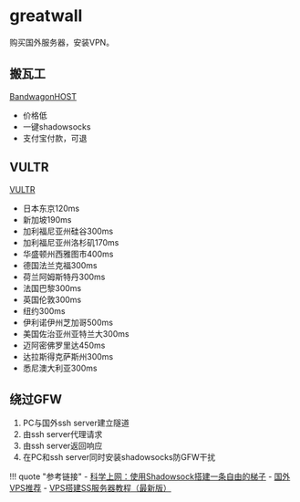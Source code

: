 # greatwall

购买国外服务器，安装VPN。

## 搬瓦工

[BandwagonHOST](https://bwh88.net)

- 价格低
- 一键shadowsocks
- 支付宝付款，可退

## VULTR

[VULTR](https://www.vultr.com)

- 日本东京120ms
- 新加坡190ms
- 加利福尼亚州硅谷300ms
- 加利福尼亚州洛杉矶170ms
- 华盛顿州西雅图市400ms
- 德国法兰克福300ms
- 荷兰阿姆斯特丹300ms
- 法国巴黎300ms
- 英国伦敦300ms
- 纽约300ms
- 伊利诺伊州芝加哥500ms
- 美国佐治亚州亚特兰大300ms
- 迈阿密佛罗里达450ms
- 达拉斯得克萨斯州300ms
- 悉尼澳大利亚300ms

## 绕过GFW

1. PC与国外ssh server建立隧道
1. 由ssh server代理请求
1. 由ssh server返回响应
1. 在PC和ssh server同时安装shadowsocks防GFW干扰

!!! quote "参考链接"
    - [科学上网：使用Shadowsock搭建一条自由的梯子](https://www.banpie.info/shadowsocks-pac-gfw/)
    - [国外VPS推荐](https://www.zhujiceping.com/vps)
    - [VPS搭建SS服务器教程（最新版）](https://www.freeluffy.com/ss-server-on-vultr/)
